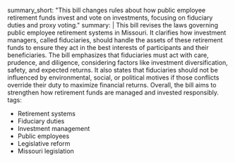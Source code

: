 summary_short: "This bill changes rules about how public employee retirement funds invest and vote on investments, focusing on fiduciary duties and proxy voting."
summary: |
  This bill revises the laws governing public employee retirement systems in Missouri. It clarifies how investment managers, called fiduciaries, should handle the assets of these retirement funds to ensure they act in the best interests of participants and their beneficiaries. The bill emphasizes that fiduciaries must act with care, prudence, and diligence, considering factors like investment diversification, safety, and expected returns. It also states that fiduciaries should not be influenced by environmental, social, or political motives if those conflicts override their duty to maximize financial returns. Overall, the bill aims to strengthen how retirement funds are managed and invested responsibly.
tags:
  - Retirement systems
  - Fiduciary duties
  - Investment management
  - Public employees
  - Legislative reform
  - Missouri legislation
